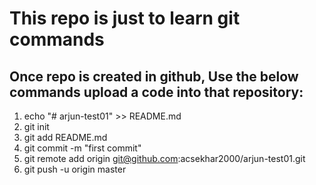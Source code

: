 # This repo is just to learn git commands

## Once repo is created in  github, Use the below commands upload a code into that repository:

1. echo "# arjun-test01" >> README.md  
2. git init  
3. git add README.md  
4. git commit -m "first commit"  
5. git remote add origin git@github.com:acsekhar2000/arjun-test01.git  
6. git push -u origin master 

